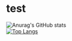# test
![Anurag's GitHub stats](https://github-readme-stats.vercel.app/api?username=OmarMAARAF&count_private=true&theme=synthwave&show_icons=true)<br>
[![Top Langs](https://github-readme-stats.vercel.app/api/top-langs/?username=OmarMAARAF&layout=compact&count_private=true&theme=synthwave)](https://github.com/anuraghazra/github-readme-stats)
